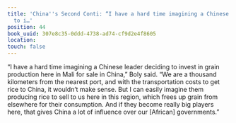 ```yaml
---
title: 'China''s Second Conti: “I have a hard time imagining a Chinese leader deciding
  to i…'
position: 44
book_uuid: 307e8c35-0ddd-4738-ad74-cf9d2e4f8605
location: 
touch: false
---
```


“I have a hard time imagining a Chinese leader deciding to invest in grain production here in Mali for sale in China,” Boly said. “We are a thousand kilometers from the nearest port, and with the transportation costs to get rice to China, it wouldn’t make sense. But I can easily imagine them producing rice to sell to us here in this region, which frees up grain from elsewhere for their consumption. And if they become really big players here, that gives China a lot of influence over our [African] governments.”